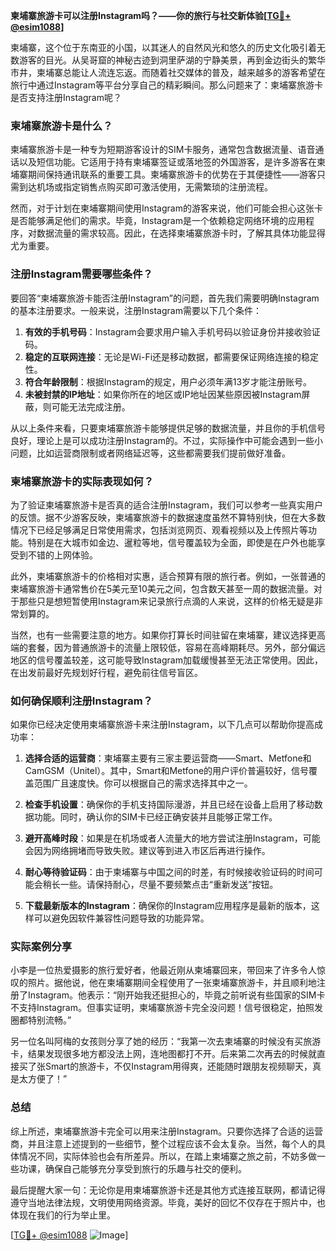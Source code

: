 **柬埔寨旅游卡可以注册Instagram吗？——你的旅行与社交新体验[[TG💪+ @esim1088](https://t.me/s/esim1088)]**

柬埔寨，这个位于东南亚的小国，以其迷人的自然风光和悠久的历史文化吸引着无数游客的目光。从吴哥窟的神秘古迹到洞里萨湖的宁静美景，再到金边街头的繁华市井，柬埔寨总能让人流连忘返。而随着社交媒体的普及，越来越多的游客希望在旅行中通过Instagram等平台分享自己的精彩瞬间。那么问题来了：柬埔寨旅游卡是否支持注册Instagram呢？

### 柬埔寨旅游卡是什么？

柬埔寨旅游卡是一种专为短期游客设计的SIM卡服务，通常包含数据流量、语音通话以及短信功能。它适用于持有柬埔寨签证或落地签的外国游客，是许多游客在柬埔寨期间保持通讯联系的重要工具。柬埔寨旅游卡的优势在于其便捷性——游客只需到达机场或指定销售点购买即可激活使用，无需繁琐的注册流程。

然而，对于计划在柬埔寨期间使用Instagram的游客来说，他们可能会担心这张卡是否能够满足他们的需求。毕竟，Instagram是一个依赖稳定网络环境的应用程序，对数据流量的需求较高。因此，在选择柬埔寨旅游卡时，了解其具体功能显得尤为重要。

### 注册Instagram需要哪些条件？

要回答“柬埔寨旅游卡能否注册Instagram”的问题，首先我们需要明确Instagram的基本注册要求。一般来说，注册Instagram需要以下几个条件：

1. **有效的手机号码**：Instagram会要求用户输入手机号码以验证身份并接收验证码。
2. **稳定的互联网连接**：无论是Wi-Fi还是移动数据，都需要保证网络连接的稳定性。
3. **符合年龄限制**：根据Instagram的规定，用户必须年满13岁才能注册账号。
4. **未被封禁的IP地址**：如果你所在的地区或IP地址因某些原因被Instagram屏蔽，则可能无法完成注册。

从以上条件来看，只要柬埔寨旅游卡能够提供足够的数据流量，并且你的手机信号良好，理论上是可以成功注册Instagram的。不过，实际操作中可能会遇到一些小问题，比如运营商限制或者网络延迟等，这些都需要我们提前做好准备。

### 柬埔寨旅游卡的实际表现如何？

为了验证柬埔寨旅游卡是否真的适合注册Instagram，我们可以参考一些真实用户的反馈。据不少游客反映，柬埔寨旅游卡的数据速度虽然不算特别快，但在大多数情况下已经足够满足日常使用需求，包括浏览网页、观看视频以及上传照片等功能。特别是在大城市如金边、暹粒等地，信号覆盖较为全面，即使是在户外也能享受到不错的上网体验。

此外，柬埔寨旅游卡的价格相对实惠，适合预算有限的旅行者。例如，一张普通的柬埔寨旅游卡通常售价在5美元至10美元之间，包含数天甚至一周的数据流量。对于那些只是想短暂使用Instagram来记录旅行点滴的人来说，这样的价格无疑是非常划算的。

当然，也有一些需要注意的地方。如果你打算长时间驻留在柬埔寨，建议选择更高端的套餐，因为普通旅游卡的流量上限较低，容易在高峰期耗尽。另外，部分偏远地区的信号覆盖较差，这可能导致Instagram加载缓慢甚至无法正常使用。因此，在出发前最好先规划好行程，避免前往信号盲区。

### 如何确保顺利注册Instagram？

如果你已经决定使用柬埔寨旅游卡来注册Instagram，以下几点可以帮助你提高成功率：

1. **选择合适的运营商**：柬埔寨主要有三家主要运营商——Smart、Metfone和CamGSM（Unitel）。其中，Smart和Metfone的用户评价普遍较好，信号覆盖范围广且速度快。你可以根据自己的需求选择其中之一。
   
2. **检查手机设置**：确保你的手机支持国际漫游，并且已经在设备上启用了移动数据功能。同时，确认你的SIM卡已经正确安装并且能够正常工作。

3. **避开高峰时段**：如果是在机场或者人流量大的地方尝试注册Instagram，可能会因为网络拥堵而导致失败。建议等到进入市区后再进行操作。

4. **耐心等待验证码**：由于柬埔寨与中国之间的时差，有时候接收验证码的时间可能会稍长一些。请保持耐心，尽量不要频繁点击“重新发送”按钮。

5. **下载最新版本的Instagram**：确保你的Instagram应用程序是最新的版本，这样可以避免因软件兼容性问题导致的功能异常。

### 实际案例分享

小李是一位热爱摄影的旅行爱好者，他最近刚从柬埔寨回来，带回来了许多令人惊叹的照片。据他说，他在柬埔寨期间全程使用了一张柬埔寨旅游卡，并且顺利地注册了Instagram。他表示：“刚开始我还挺担心的，毕竟之前听说有些国家的SIM卡不支持Instagram。但事实证明，柬埔寨旅游卡完全没问题！信号很稳定，拍照发圈都特别流畅。”

另一位名叫阿梅的女孩则分享了她的经历：“我第一次去柬埔寨的时候没有买旅游卡，结果发现很多地方都没法上网，连地图都打不开。后来第二次再去的时候就直接买了张Smart的旅游卡，不仅Instagram用得爽，还能随时跟朋友视频聊天，真是太方便了！”

### 总结

综上所述，柬埔寨旅游卡完全可以用来注册Instagram。只要你选择了合适的运营商，并且注意上述提到的一些细节，整个过程应该不会太复杂。当然，每个人的具体情况不同，实际体验也会有所差异。所以，在踏上柬埔寨之旅之前，不妨多做一些功课，确保自己能够充分享受到旅行的乐趣与社交的便利。

最后提醒大家一句：无论你是用柬埔寨旅游卡还是其他方式连接互联网，都请记得遵守当地法律法规，文明使用网络资源。毕竟，美好的回忆不仅存在于照片中，也体现在我们的行为举止里。

[[TG💪+ @esim1088](https://t.me/s/esim1088) ![Image](https://i.postimg.cc/4NQfJmqS/Snipaste-2025-05-13-00-14-12.png)]